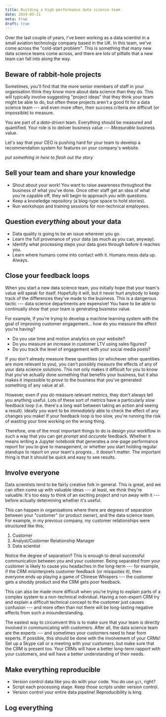 ```yaml
---
title: Building a high-performance data science team
date: 2019-05-31
meta: true
draft: true
---
```


Over the last couple of years, I've been working as a data scientist in a small
aviation technology company based in the UK. In this team, we've come across
the "cold-start problem". This is something that many new data science teams
come across, and there are lots of pitfalls that a new team can fall into along
the way.


## Beware of rabbit-hole projects

Sometimes, you'll find that the more senior members of staff in your
organisation think they know more about data science than they do. This will
typically involve suggesting "project ideas" that they think your team might be
able to do, but often these projects aren't a good fit for a data science team
--- and even more often, their success criteria are difficult (or impossible)
to measure.

You are part of a *data-driven* team. Everything should be measured and
quantified. Your role is to deliver business value --- *Measurable*
business value.

Let's say that your CEO is pushing hard for your team to develop a
recommendation system for features on your company's website.


*put something in here to flesh out the story*


## Sell your team and share your knowledge

* Shout about your work! You want to raise awareness throughout the business of
  what you've done. Once other staff get an idea of what you're capable off,
  they will begin to approach *you* with questions.
* Keep a knowledge repository (a blog-type space to hold stories).
* Run workshops and training sessions for non-technical employees.


## Question *everything* about your data

* Data quality is going to be an issue wherever you go.
* Learn the full provenance of your data (as much as you can, anyway).
* Identify what processing steps your data goes through before it reaches you.
* Learn where humans come into contact with it. Humans mess data up. Always.


## Close your feedback loops

When you start a new data science team, you initially hope that your team's
value will speak for itself. Hopefully it will, but it never hurt anybody to
keep track of the differences they've made to the business. This is a dangerous
tactic --- data science departments are expensive! You have to be able to
continually show that your team is generating business value.

For example, if you're trying to develop a machine learning system with the
goal of improving customer engagement... how do you measure the effect you're
having?

* Do you use time and motion analytics on your website?
* Do you measure an increase in customer LTV using sales figures?
* Do you track the level of engagement with your social media posts?

If you don't already measure these quantities (or whichever other quantities
are more relevant to you), you can't possibly measure the effects of any of
your data science solutions. This not only makes it difficult for you to know
that you've actually done something that benefits your business, but it also
makes it impossible to *prove* to the business that you've generated something
of any value at all.

However, even if you *do* measure relevant metrics, they don't always tell you
anything useful. Lots of these sort of metrics have a particularly slow
feedback loop (i.e. there's a long wait between taking an action and seeing a
result). Ideally you want to be *immediately* able to check the effect of any
changes you make! If your feedback loop is too slow, you're running the risk of
wasting your time working on the wrong thing.

Therefore, one of the most important things to do is design your workflow in
such a way that you can get *prompt* and *accurate* feedback. Whether it means
writing a Jupyter notebook that generates a one-page performance report for you
to give to management, or whether you start holding regular standups to report
on your team's progres... it doesn't matter. The important thing is that it
should be quick and easy to see results.


## Involve everyone

Data scientists tend to be fairly creative folk in general. This is great, and
we can often come up with valuable ideas --- at least, we *think* they're
valuable. It's too easy to think of an exciting project and run away with it
--- before actually determining whether it's useful.

This can happen in organisations where there are degrees of separation between
your "customer" (or product owner), and the data science team. For example, in
my previous company, my customer relationships were structured like this;

1. Customer
2. Analyst/Customer Relationship Manager
3. Data scientist

Notice the degree of separation? This is enough to derail successful
communication between you and your customer. Being separated from your customer
is likely to cause you headaches in the long-term --- for example, if the CRM
misinterprets customer feedback (or misquotes it), then everyone ends up
playing a game of Chinese Whispers --- the customer gets a shoddy product and
the CRM gets poor feedback.

This can also be made more difficult when you're trying to explain parts of a
complex system to a non-technical individual. Having a non-expert CRM try and
explain a difficult technical concept to the customer just causes confusion ---
and more often than not there will be long-lasting negative effects from such a
misunderstanding.

The easiest way to circumvent this is to make sure that your team is directly
involved in communicating with customers. After all, the data science team are
the experts --- and sometimes your customers need to hear from experts. If
possible, this should be done with the involvement of your CRMs! Set up a Skype
call or a meeting with your customers, but make sure that the CRM is present
too. Your CRMs will have a better long-term rapport with your customers, and
will have a better understanding of their needs.


## Make everything reproducible

* Version control data like you do with your code. You do use `git`, right?
* Script each processing stage. Keep those scripts under version control.
* Version control your entire data pipeline! Reproducibility is king.


## Log everything
